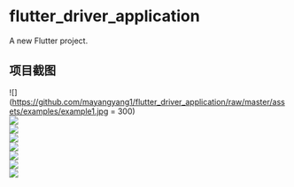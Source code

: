 # flutter_driver_application

A new Flutter project.

## 项目截图

![](https://github.com/mayangyang1/flutter_driver_application/raw/master/assets/examples/example1.jpg = 300)  
![](https://github.com/mayangyang1/flutter_driver_application/raw/master/assets/examples/example2.jpg)  
![](https://github.com/mayangyang1/flutter_driver_application/raw/master/assets/examples/example3.jpg)  
![](https://github.com/mayangyang1/flutter_driver_application/raw/master/assets/examples/example4.jpg)  
![](https://github.com/mayangyang1/flutter_driver_application/raw/master/assets/examples/example5.jpg)  
![](https://github.com/mayangyang1/flutter_driver_application/raw/master/assets/examples/example6.jpg)  
![](https://github.com/mayangyang1/flutter_driver_application/raw/master/assets/examples/example7.jpg)  
![](https://github.com/mayangyang1/flutter_driver_application/raw/master/assets/examples/example8.jpg)  



